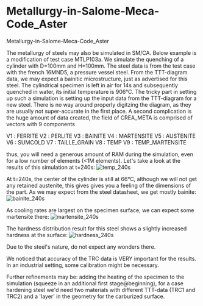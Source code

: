# Metallurgy-in-Salome-Meca-Code_Aster
Metallurgy-in-Salome-Meca-Code_Aster

The metallurgy of steels may also be simulated in SM/CA. Below example is a modification of test case MTLP103a. We simulate the quenching of a cylinder with D=100mm and H=100mm. The steel data is from the test case with the french 16MND5, a pressure vessel steel. From the TTT-diagram data, we may expect a bainitic microstructure, just as advertised for this steel. The cylindrical specimen is left in air for 14s and subsequently  quenched in water, its initial temperature is 906°C. The tricky part in setting up such a simulation is setting up the input data from the TTT-diagram for a new steel. There is no way around properly digitzing the diagram, as they are usually not super-accurate in the first place. A second complication is the huge amount of data created, the field of CREA_META is comprised of vectors with 9 components

V1 : FERRITE
V2 : PERLITE
V3 : BAINITE
V4 : MARTENSITE
V5 : AUSTENITE
V6 : SUMCOLD
V7 : TAILLE_GRAIN
V8 : TEMP
V9 : TEMP_MARTENSITE

thus, you will need a generous amount of RAM during the simulation, even for a low number of elements (<1M elements). Let's take a look at the results of this simulation at t=240s:
![temp_240s](https://user-images.githubusercontent.com/89903493/231741288-55c82442-5c69-4693-8ef6-2bcdfe047fbb.png)

At t=240s, the center of the cylinder is still at 66°C, although we will not get any retained austenite, this gives gives you a feeling of the dimensions of the part. As we may expect from the steel datasheet, we get mostly bainite:
![bainite_240s](https://user-images.githubusercontent.com/89903493/231741649-bdf2c8b3-db8f-4622-8ea0-a41b84d56829.png)

As cooling rates are largest on the specimen surface, we can expect some martensite there:
![martensite_240s](https://user-images.githubusercontent.com/89903493/231741808-026199d6-ec4a-4149-91b6-138a4ab94ec5.png)

The hardness distribution result for this steel shows a slightly increased hardness at the surface:
![hardness_240s](https://user-images.githubusercontent.com/89903493/231742019-f0c80dc3-e767-46ef-94e1-43b8659d65ef.png)

Due to the steel's nature, do not expect any wonders there.

We noticed that accuracy of the TRC data is VERY important for the results. In an industrial setting, some calibration might be necessary.

Further refinements may be: adding the heating of the specimen to the simulation (squeeze in an additional first stage@beginning), for a case hardening steel we'd need two materials with different TTT-data (TRC1 and TRC2) and a 'layer' in the geometry for the carburized surface. 
